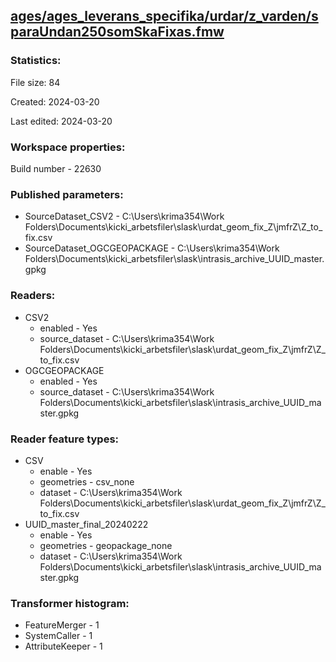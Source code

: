 ﻿## [ages/ages_leverans_specifika/urdar/z_varden/sparaUndan250somSkaFixas.fmw](https://github.com/kicki58/kix_working_dir/blob/master/ages/ages_leverans_specifika/urdar/z_varden/sparaUndan250somSkaFixas.fmw)

### Statistics:
File size: 84

Created: 2024-03-20

Last edited: 2024-03-20


### Workspace properties:
Build number    - 22630

### Published parameters:
*  SourceDataset_CSV2    -   C:\Users\krima354\Work Folders\Documents\kicki_arbetsfiler\slask\urdat_geom_fix_Z\jmfrZ\Z_to_fix.csv
*  SourceDataset_OGCGEOPACKAGE    -   C:\Users\krima354\Work Folders\Documents\kicki_arbetsfiler\slask\intrasis_archive_UUID_master.gpkg

### Readers:
*  CSV2
    * enabled    -  Yes
    * source_dataset    -   C:\Users\krima354\Work Folders\Documents\kicki_arbetsfiler\slask\urdat_geom_fix_Z\jmfrZ\Z_to_fix.csv
*  OGCGEOPACKAGE
    * enabled    -  Yes
    * source_dataset    -   C:\Users\krima354\Work Folders\Documents\kicki_arbetsfiler\slask\intrasis_archive_UUID_master.gpkg

### Reader feature types:
*  CSV
    * enable - Yes
    * geometries - csv_none
    * dataset - C:\Users\krima354\Work Folders\Documents\kicki_arbetsfiler\slask\urdat_geom_fix_Z\jmfrZ\Z_to_fix.csv
*  UUID_master_final_20240222
    * enable - Yes
    * geometries - geopackage_none
    * dataset - C:\Users\krima354\Work Folders\Documents\kicki_arbetsfiler\slask\intrasis_archive_UUID_master.gpkg




### Transformer histogram:
*  FeatureMerger    -   1
*  SystemCaller    -   1
*  AttributeKeeper    -   1

